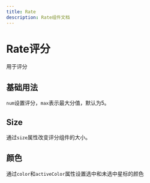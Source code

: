```yaml
---
title: Rate
description: Rate组件文档
---
```


# Rate评分

用于评分

## 基础用法

`num`设置评分，`max`表示最大分值，默认为5。

<preview path="../demo/Rate/Basic.vue"></preview>

## Size

通过`size`属性改变评分组件的大小。
<preview path="../demo/Rate/Size.vue" ></preview>

## 颜色

通过`color`和`activeColor`属性设置选中和未选中星标的颜色

<preview path="../demo/Rate/Color.vue" ></preview>
